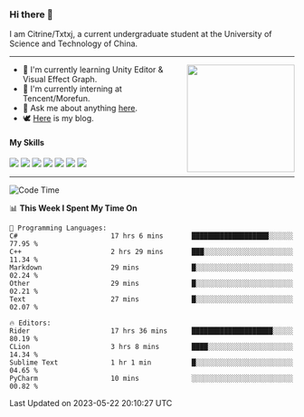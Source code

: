 ### Hi there 👋

I am Citrine/Txtxj, a current undergraduate student at the University of Science and Technology of China.

---

<img align="right" height="190" src="http://github-profile-summary-cards.vercel.app/api/cards/stats?username=txtxj&theme=vue">

- 🌱 I'm currently learning Unity Editor & Visual Effect Graph.
- 🐶 I'm currently interning at Tencent/Morefun.
- 💬 Ask me about anything [here](https://github.com/txtxj/txtxj/issues).
- 🕊️ [Here](https://txtxj.top) is my blog.

#### My Skills

![](https://img.shields.io/badge/C%23-239120?logo=csharp&logoColor=fff)
![](https://img.shields.io/badge/Unity-000000?logo=unity&logoColor=fff)
![](https://img.shields.io/badge/Python-3e74a2?logo=python&logoColor=fff)
![](https://img.shields.io/badge/C++-65318e?logo=cplusplus&logoColor=fff)
![](https://img.shields.io/badge/C-5654a2?logo=c&logoColor=fff)
![](https://img.shields.io/badge/Blender-f5792a?logo=blender&logoColor=fff)
![](https://img.shields.io/badge/SQL-cc2927?logo=microsoftsqlserver&logoColor=fff)

---

<!--START_SECTION:waka-->
![Code Time](http://img.shields.io/badge/Code%20Time-900%20hrs%2055%20mins-blue)

📊 **This Week I Spent My Time On** 

```text
💬 Programming Languages: 
C#                       17 hrs 6 mins       ███████████████████░░░░░░   77.95 % 
C++                      2 hrs 29 mins       ███░░░░░░░░░░░░░░░░░░░░░░   11.34 % 
Markdown                 29 mins             █░░░░░░░░░░░░░░░░░░░░░░░░   02.24 % 
Other                    29 mins             █░░░░░░░░░░░░░░░░░░░░░░░░   02.21 % 
Text                     27 mins             █░░░░░░░░░░░░░░░░░░░░░░░░   02.07 % 

🔥 Editors: 
Rider                    17 hrs 36 mins      ████████████████████░░░░░   80.19 % 
CLion                    3 hrs 8 mins        ████░░░░░░░░░░░░░░░░░░░░░   14.34 % 
Sublime Text             1 hr 1 min          █░░░░░░░░░░░░░░░░░░░░░░░░   04.65 % 
PyCharm                  10 mins             ░░░░░░░░░░░░░░░░░░░░░░░░░   00.82 % 
```


 Last Updated on 2023-05-22 20:10:27 UTC
<!--END_SECTION:waka-->
